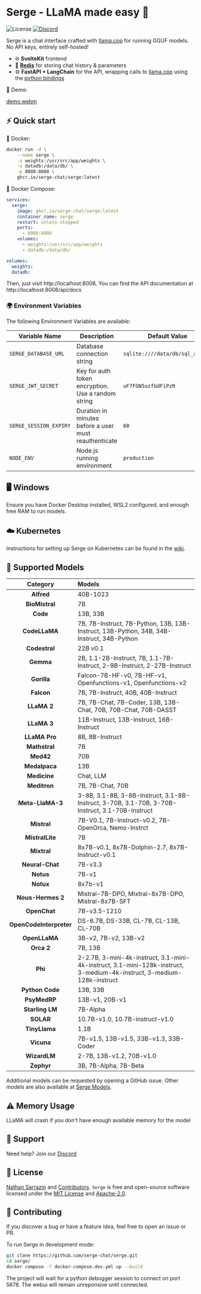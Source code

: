 # Serge - LLaMA made easy 🦙

![License](https://img.shields.io/github/license/serge-chat/serge)
[![Discord](https://img.shields.io/discord/1088427963801948201?label=Discord)](https://discord.gg/62Hc6FEYQH)

Serge is a chat interface crafted with [llama.cpp](https://github.com/ggerganov/llama.cpp) for running GGUF models. No API keys, entirely self-hosted!

- 🌐 **SvelteKit** frontend
- 💾 **[Redis](https://github.com/redis/redis)** for storing chat history & parameters
- ⚙️ **FastAPI + LangChain** for the API, wrapping calls to [llama.cpp](https://github.com/ggerganov/llama.cpp) using the [python bindings](https://github.com/abetlen/llama-cpp-python)

🎥 Demo:

[demo.webm](https://user-images.githubusercontent.com/25119303/226897188-914a6662-8c26-472c-96bd-f51fc020abf6.webm)

## ⚡️ Quick start

🐳 Docker:
```bash
docker run -d \
    --name serge \
    -v weights:/usr/src/app/weights \
    -v datadb:/data/db/ \
    -p 8008:8008 \
    ghcr.io/serge-chat/serge:latest
```

🐙 Docker Compose:
```yaml
services:
  serge:
    image: ghcr.io/serge-chat/serge:latest
    container_name: serge
    restart: unless-stopped
    ports:
      - 8008:8008
    volumes:
      - weights:/usr/src/app/weights
      - datadb:/data/db/

volumes:
  weights:
  datadb:
```

Then, just visit http://localhost:8008, You can find the API documentation at http://localhost:8008/api/docs

### 🌍 Environment Variables

The following Environment Variables are available:

| Variable Name         | Description                                             | Default Value                        |
|-----------------------|---------------------------------------------------------|--------------------------------------|
| `SERGE_DATABASE_URL`  | Database connection string                              | `sqlite:////data/db/sql_app.db`      |
| `SERGE_JWT_SECRET`    | Key for auth token encryption. Use a random string      | `uF7FGN5uzfGdFiPzR`                  |
| `SERGE_SESSION_EXPIRY`| Duration in minutes before a user must reauthenticate   | `60`                                 |
| `NODE_ENV`            | Node.js running environment                             | `production`                         |

## 🖥️ Windows

Ensure you have Docker Desktop installed, WSL2 configured, and enough free RAM to run models.

## ☁️ Kubernetes

Instructions for setting up Serge on Kubernetes can be found in the [wiki](https://github.com/serge-chat/serge/wiki/Integrating-Serge-in-your-orchestration#kubernetes-example).

## 🧠 Supported Models

| Category      | Models |
|:-------------:|:-------|
| **Alfred** | 40B-1023 |
| **BioMistral** | 7B |
| **Code** | 13B, 33B |
| **CodeLLaMA** | 7B, 7B-Instruct, 7B-Python, 13B, 13B-Instruct, 13B-Python, 34B, 34B-Instruct, 34B-Python |
| **Codestral** | 22B v0.1 |
| **Gemma** | 2B, 1.1-2B-Instruct, 7B, 1.1-7B-Instruct, 2-9B-Instruct, 2-27B-Instruct |
| **Gorilla** | Falcon-7B-HF-v0, 7B-HF-v1, Openfunctions-v1, Openfunctions-v2 |
| **Falcon** | 7B, 7B-Instruct, 40B, 40B-Instruct |
| **LLaMA 2** | 7B, 7B-Chat, 7B-Coder, 13B, 13B-Chat, 70B, 70B-Chat, 70B-OASST |
| **LLaMA 3** | 11B-Instruct, 13B-Instruct, 16B-Instruct |
| **LLaMA Pro** | 8B, 8B-Instruct |
| **Mathstral** | 7B |
| **Med42** | 70B |
| **Medalpaca** | 13B |
| **Medicine** | Chat, LLM |
| **Meditron** | 7B, 7B-Chat, 70B |
| **Meta-LlaMA-3** | 3-8B, 3.1-8B, 3-8B-Instruct, 3.1-8B-Instruct, 3-70B, 3.1-70B, 3-70B-Instruct, 3.1-70B-Instruct |
| **Mistral** | 7B-V0.1, 7B-Instruct-v0.2, 7B-OpenOrca, Nemo-Instrct |
| **MistralLite** | 7B |
| **Mixtral** | 8x7B-v0.1, 8x7B-Dolphin-2.7, 8x7B-Instruct-v0.1 |
| **Neural-Chat** | 7B-v3.3 | 
| **Notus** | 7B-v1 |
| **Notux** | 8x7b-v1 |
| **Nous-Hermes 2** | Mistral-7B-DPO, Mixtral-8x7B-DPO, Mistral-8x7B-SFT |
| **OpenChat** | 7B-v3.5-1210 |
| **OpenCodeInterpreter** | DS-6.7B, DS-33B, CL-7B, CL-13B, CL-70B |
| **OpenLLaMA** | 3B-v2, 7B-v2, 13B-v2 |
| **Orca 2** | 7B, 13B |
| **Phi** | 2-2.7B, 3-mini-4k-instruct, 3.1-mini-4k-instruct, 3.1-mini-128k-instruct, 3-medium-4k-instruct, 3-medium-128k-instruct |
| **Python Code** | 13B, 33B |
| **PsyMedRP** | 13B-v1, 20B-v1 |
| **Starling LM** | 7B-Alpha |
| **SOLAR** | 10.7B-v1.0, 10.7B-instruct-v1.0 |
| **TinyLlama** | 1.1B |
| **Vicuna** | 7B-v1.5, 13B-v1.5, 33B-v1.3, 33B-Coder |
| **WizardLM** | 2-7B, 13B-v1.2, 70B-v1.0 |
| **Zephyr** | 3B, 7B-Alpha, 7B-Beta |

Additional models can be requested by opening a GitHub issue. Other models are also available at [Serge Models](https://github.com/Smartappli/serge-models).

## ⚠️ Memory Usage

LLaMA will crash if you don't have enough available memory for the model

## 💬 Support

Need help? Join our [Discord](https://discord.gg/62Hc6FEYQH)

## 🧾 License

[Nathan Sarrazin](https://github.com/nsarrazin) and [Contributors](https://github.com/serge-chat/serge/graphs/contributors). `Serge` is free and open-source software licensed under the [MIT License](https://github.com/serge-chat/serge/blob/main/LICENSE-MIT) and [Apache-2.0](https://github.com/serge-chat/serge/blob/main/LICENSE-APACHE).

## 🤝 Contributing

If you discover a bug or have a feature idea, feel free to open an issue or PR.

To run Serge in development mode:
```bash
git clone https://github.com/serge-chat/serge.git
cd serge/
docker compose -f docker-compose.dev.yml up --build
```
The project will wait for a python debugger session to connect on port 5678. The webui will remain unreponsive until connected.
